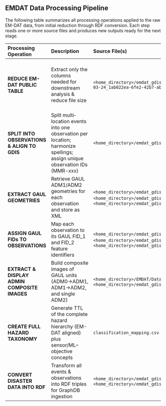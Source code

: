 ## EMDAT Data Processing Pipeline

The following table summarizes all processing operations applied to the raw EM-DAT data, from initial reduction through RDF conversion. Each step reads one or more source files and produces new outputs ready for the next stage.

| Processing Operation                                   | Description                                                                                                                  | Source File(s)                                                                                                                                                                                                    | Destination File(s)                                                                                                                            | Script Name / API          | Remarks                                                                                                                                                                                                                                          |
|:-------------------------------------------------------|:-----------------------------------------------------------------------------------------------------------------------------|:------------------------------------------------------------------------------------------------------------------------------------------------------------------------------------------------------------------|:------------------------------------------------------------------------------------------------------------------------------------------------|:---------------------------|:--------------------------------------------------------------------------------------------------------------------------------------------------------------------------------------------------------------------------------------------------|
| **REDUCE EM-DAT PUBLIC TABLE**                         | Extract only the columns needed for downstream analysis & reduce file size                                                   | `<home_directory>/emdat_gdis_semantic_connector/Data/public_emdat_custom_request_2025-03-24_1ab022ea-6fe2-42b7-ab52-ce8e32733b4c.xlsx`                                                                                                                       | `<home_directory>/emdat_gdis_semantic_connector/Data/public_emdat_reduced.xlsx`                                                                                                                     | `reduce_emdat.py`         | Retained columns:<br/>`DisNo., Classification Key, External IDs, Event Name, ISO, Country, Subregion, Region, Location, Origin, Associated Types, Latitude, Longitude, River Basin, Start Year, Start Month, Start Day, End Year, End Month, End Day, Admin Units (adm1_code, adm1_name, adm2_code, adm2_name), Entry Date, Last Update` |
| **SPLIT INTO OBSERVATIONS & ALIGN TO GDIS**            | Split multi‐location events into one observation per location; harmonize spellings; assign unique observation IDs (MMR-xxx) | `<home_directory>/emdat_gdis_semantic_connector/Data/public_emdat_reduced.xlsx`                                                                                                                                                                                       | `<home_directory>/emdat_gdis_semantic_connector/Data/public_emdat_gdis_aligned.xlsx`                                                                                                                | `emdat2gdis.py`           | 1. Fix spelling differences between sources<br/>2. Link observations by `DisNo.`<br/>3. Generate unique IDs (`MMR-xxx`)                                                                                                                       |
| **EXTRACT GAUL GEOMETRIES**                            | Retrieve GAUL ADM1/ADM2 geometries for each observation and store as XML                                                     | `<home_directory>/emdat_gdis_semantic_connector/Data/public_emdat_gdis_aligned.xlsx`,<br/>`<home_directory>/emdat_gdis_semantic_connector/Data/g2015_2014_1.xml`, </br> `<home_directory>/emdat_gdis_semantic_connector/Data/g2015_2014_2.xml`                                                                                                                                      | `<home_directory>/emdat_gdis_semantic_connector/Data/g2015_2014_1_geom_extract.xml`,<br/>`<home_directory>/emdat_gdis_semantic_connector/Data/g2015_2014_2_geom_extract.xml`,<br/>`<home_directory>/emdat_gdis_semantic_connector/Data/public_emdat_gdis_gaul_aligned.xlsx`                                      | `emdat_gdis2gaul.py`      | Writes one XML per GAUL level and a combined Excel with geometry references                                                                                                                                |
| **ASSIGN GAUL FIDs TO OBSERVATIONS**                   | Map each observation to its GAUL FID_1 and FID_2 feature identifiers                                                                 | `<home_directory>/emdat_gdis_semantic_connector/Data/g2015_2014_1_geom_extract.xml`,<br/>`<home_directory>/emdat_gdis_semantic_connector/Data/g2015_2014_2_geom_extract.xml`,<br/>`<home_directory>/emdat_gdis_semantic_connector/Data/public_emdat_gdis_gaul_aligned.xlsx`                                                                                                       | `<home_directory>/emdat_gdis_semantic_connector/Data/public_emdat_gdis_gaul_fids.xlsx`                                                                                                               | `<home_directory>/emdat_gdis_semantic_connector/emdat_gdis_gaul_wfids.py` | Added columns:<br/>`Unique Code, FID_1, adm1_code, adm1_name, FID_2, adm2_code, adm2_name`                                                                                                                |
| **EXTRACT & DISPLAY ADMIN COMPOSITE IMAGES**           | Build composite images of GAUL units (ADM0→ADM1, ADM1→ADM2, and single ADM2)                                                  | `<home_directory>/EMDAT/Data/g2015_2014_1.xml`, `<home_directory>/emdat_gdis_semantic_connector/Data/g2015_2014_2.xml`                                                                                                                                                                            | `<home_directory>/emdat_gdis_semantic_connector/Data/ADM0_Composite_Images/*.`,<br/>`<home_directory>/emdat_gdis_semantic_connector/Data/ADM1_Composite_Images/`,<br/>`<home_directory>/emdat_gdis_semantic_connector/Data/ADM2_Composite_Images/`                                               | `<home_directory>/emdat_gdis_semantic_connector/Data/CompositeImages_ADM0.py`<br/>`CompositeImages_ADM1.py`<br/>`CompositeImages_ADM2.py` | Produces one map per administrative unit level for visual QA                                                                                                                                         |
| **CREATE FULL HAZARD TAXONOMY**                        | Generate TTL of the complete hazard hierarchy (EM-DAT aligned) plus sensor/ML–objective concepts                             | `classification_mapping.csv`                                                                                                                                                                                       | `hazard_taxonomy.ttl`                                                                                                                            | `Build_hazard_taxonomy.py` | Reads the canonical `key → group,subgroup,type,subtype` CSV and emits RDF classes & `rdfs:subClassOf` triples                                                                                         |
| **CONVERT DISASTER DATA INTO RDF**                     | Transform all events & observations into RDF triples for GraphDB ingestion                                                   | `<home_directory>/emdat_gdis_semantic_connector/Data/public_emdat_GDIS_GAUL_FIDs.xlsx`,<br/>`<home_directory>/emdat_gdis_semantic_connector/Data/classification_mapping.csv`                                                                                                                                                | `emdat_gdis_gaul_observations_enhanced.ttl`                                                                                                       | `<home_directory>/emdat_gdis_semantic_connector/RDF_Ingestion_Script.py`  | Reads mapping CSV to assign `hasHazardGroup/Subgroup/Type/Subtype` and emits all event/observation triples (dates, locations, QA flags, GAUL links)                                                     |


